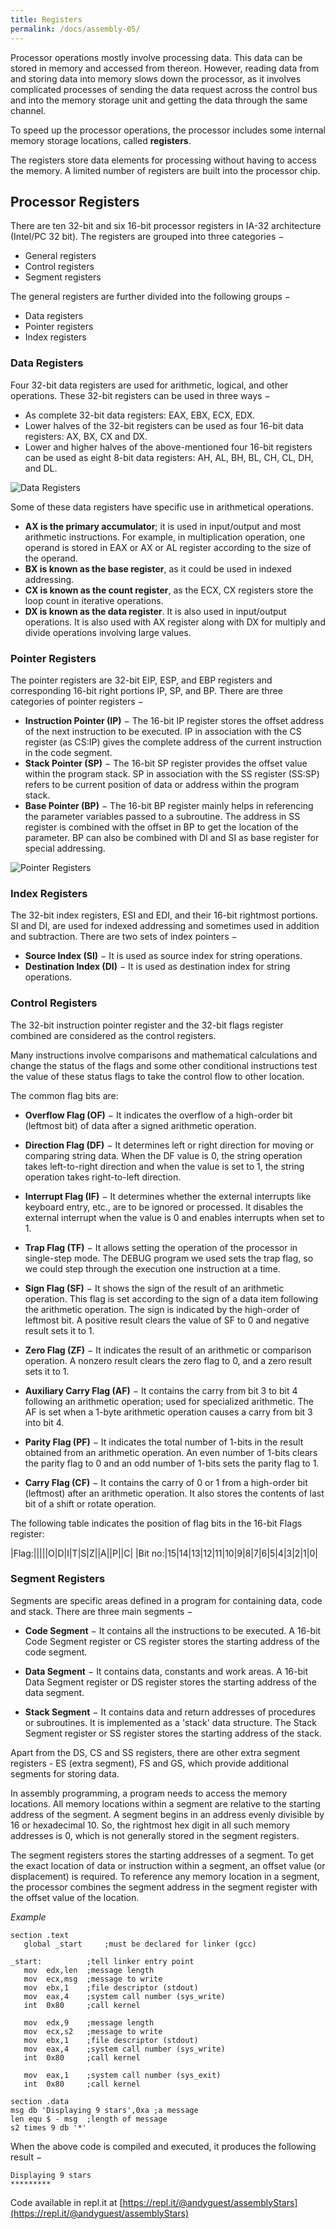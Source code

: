 ```yaml
---
title: Registers
permalink: /docs/assembly-05/
---
```


Processor operations mostly involve processing data. This data can be stored in memory and accessed from thereon. However, reading data from and storing data into memory slows down the processor, as it involves complicated processes of sending the data request across the control bus and into the memory storage unit and getting the data through the same channel.  

To speed up the processor operations, the processor includes some internal memory storage locations, called **registers**.  

The registers store data elements for processing without having to access the memory. A limited number of registers are built into the processor chip.  

## Processor Registers
There are ten 32-bit and six 16-bit processor registers in IA-32 architecture (Intel/PC 32 bit). The registers are grouped into three categories −  

* General registers
* Control registers
* Segment registers

The general registers are further divided into the following groups −  

* Data registers
* Pointer registers
* Index registers

### Data Registers

Four 32-bit data registers are used for arithmetic, logical, and other operations. These 32-bit registers can be used in three ways −

* As complete 32-bit data registers: EAX, EBX, ECX, EDX.
* Lower halves of the 32-bit registers can be used as four 16-bit data registers: AX, BX, CX and DX.
* Lower and higher halves of the above-mentioned four 16-bit registers can be used as eight 8-bit data registers: AH, AL, BH, BL, CH, CL, DH, and DL.

![Data Registers](/assets/img/assembly/register1.jpg "Data Registers")  

Some of these data registers have specific use in arithmetical operations.  

* **AX is the primary accumulator**; it is used in input/output and most arithmetic instructions. For example, in multiplication operation, one operand is stored in EAX or AX or AL register according to the size of the operand.  
* **BX is known as the base register**, as it could be used in indexed addressing.  
* **CX is known as the count register**, as the ECX, CX registers store the loop count in iterative operations.  
* **DX is known as the data register**. It is also used in input/output operations. It is also used with AX register along with DX for multiply and divide operations involving large values.  

### Pointer Registers
The pointer registers are 32-bit EIP, ESP, and EBP registers and corresponding 16-bit right portions IP, SP, and BP. There are three categories of pointer registers −  

* **Instruction Pointer (IP)** − The 16-bit IP register stores the offset address of the next instruction to be executed. IP in association with the CS register (as CS:IP) gives the complete address of the current instruction in the code segment.
* **Stack Pointer (SP)** − The 16-bit SP register provides the offset value within the program stack. SP in association with the SS register (SS:SP) refers to be current position of data or address within the program stack.
* **Base Pointer (BP)** − The 16-bit BP register mainly helps in referencing the parameter variables passed to a subroutine. The address in SS register is combined with the offset in BP to get the location of the parameter. BP can also be combined with DI and SI as base register for special addressing.

![Pointer Registers](/assets/img/assembly/register3.jpg "Pointer Registers")  

### Index Registers
The 32-bit index registers, ESI and EDI, and their 16-bit rightmost portions. SI and DI, are used for indexed addressing and sometimes used in addition and subtraction. There are two sets of index pointers −

* **Source Index (SI)** − It is used as source index for string operations.
* **Destination Index (DI)** − It is used as destination index for string operations.

### Control Registers
The 32-bit instruction pointer register and the 32-bit flags register combined are considered as the control registers.  

Many instructions involve comparisons and mathematical calculations and change the status of the flags and some other conditional instructions test the value of these status flags to take the control flow to other location.  

The common flag bits are:  

* **Overflow Flag (OF)** − It indicates the overflow of a high-order bit (leftmost bit) of data after a signed arithmetic operation.

* **Direction Flag (DF)** − It determines left or right direction for moving or comparing string data. When the DF value is 0, the string operation takes left-to-right direction and when the value is set to 1, the string operation takes right-to-left direction.

* **Interrupt Flag (IF)** − It determines whether the external interrupts like keyboard entry, etc., are to be ignored or processed. It disables the external interrupt when the value is 0 and enables interrupts when set to 1.

* **Trap Flag (TF)** − It allows setting the operation of the processor in single-step mode. The DEBUG program we used sets the trap flag, so we could step through the execution one instruction at a time.

* **Sign Flag (SF)** − It shows the sign of the result of an arithmetic operation. This flag is set according to the sign of a data item following the arithmetic operation. The sign is indicated by the high-order of leftmost bit. A positive result clears the value of SF to 0 and negative result sets it to 1.

* **Zero Flag (ZF)** − It indicates the result of an arithmetic or comparison operation. A nonzero result clears the zero flag to 0, and a zero result sets it to 1.

* **Auxiliary Carry Flag (AF)** − It contains the carry from bit 3 to bit 4 following an arithmetic operation; used for specialized arithmetic. The AF is set when a 1-byte arithmetic operation causes a carry from bit 3 into bit 4.

* **Parity Flag (PF)** − It indicates the total number of 1-bits in the result obtained from an arithmetic operation. An even number of 1-bits clears the parity flag to 0 and an odd number of 1-bits sets the parity flag to 1.

* **Carry Flag (CF)** − It contains the carry of 0 or 1 from a high-order bit (leftmost) after an arithmetic operation. It also stores the contents of last bit of a shift or rotate operation.

The following table indicates the position of flag bits in the 16-bit Flags register:


|Flag:|||||O|D|I|T|S|Z||A||P||C|
|Bit no:|15|14|13|12|11|10|9|8|7|6|5|4|3|2|1|0|

### Segment Registers
Segments are specific areas defined in a program for containing data, code and stack. There are three main segments −

* **Code Segment** − It contains all the instructions to be executed. A 16-bit Code Segment register or CS register stores the starting address of the code segment.

* **Data Segment** − It contains data, constants and work areas. A 16-bit Data Segment register or DS register stores the starting address of the data segment.

* **Stack Segment** − It contains data and return addresses of procedures or subroutines. It is implemented as a 'stack' data structure. The Stack Segment register or SS register stores the starting address of the stack.

Apart from the DS, CS and SS registers, there are other extra segment registers - ES (extra segment), FS and GS, which provide additional segments for storing data.  

In assembly programming, a program needs to access the memory locations. All memory locations within a segment are relative to the starting address of the segment. A segment begins in an address evenly divisible by 16 or hexadecimal 10. So, the rightmost hex digit in all such memory addresses is 0, which is not generally stored in the segment registers.  

The segment registers stores the starting addresses of a segment. To get the exact location of data or instruction within a segment, an offset value (or displacement) is required. To reference any memory location in a segment, the processor combines the segment address in the segment register with the offset value of the location.  

*Example*

```assembly
section	.text
   global _start	 ;must be declared for linker (gcc)
	
_start:	         ;tell linker entry point
   mov	edx,len  ;message length
   mov	ecx,msg  ;message to write
   mov	ebx,1    ;file descriptor (stdout)
   mov	eax,4    ;system call number (sys_write)
   int	0x80     ;call kernel
	
   mov	edx,9    ;message length
   mov	ecx,s2   ;message to write
   mov	ebx,1    ;file descriptor (stdout)
   mov	eax,4    ;system call number (sys_write)
   int	0x80     ;call kernel
	
   mov	eax,1    ;system call number (sys_exit)
   int	0x80     ;call kernel
	
section	.data
msg db 'Displaying 9 stars',0xa ;a message
len equ $ - msg  ;length of message
s2 times 9 db '*'
```

When the above code is compiled and executed, it produces the following result −

```console
Displaying 9 stars
*********
```

Code available in repl.it at [https://repl.it/@andyguest/assemblyStars](https://repl.it/@andyguest/assemblyStars)


